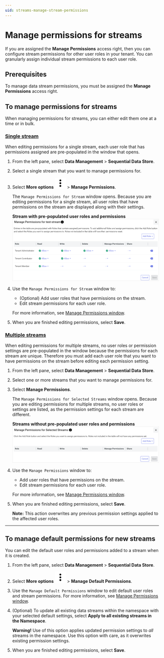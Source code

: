 ```yaml
---
uid: streams-manage-stream-permissions
---
```


# Manage permissions for streams

If you are assigned the **Manage Permissions** access right, then you can configure stream permissions for other user roles in your tenant. You can granularly assign individual stream permissions to each user role.

## Prerequisites

To manage data stream permissions, you must be assigned the **Manage Permissions** access right.

## To manage permissions for streams

When managing permissions for streams, you can either edit them one at a time or in bulk.

### [Single stream](#tab/tabid-1)

When editing permissions for a single stream, each user role that has permissions assigned are pre-populated in the window that opens.

1. From the left pane, select **Data Management** > **Sequential Data Store**.

1. Select a single stream that you want to manage permissions for.

1. Select **More options** ![More options icon](../../../_icons/default/dots-vertical.svg) > **Manage Permissions**.  

    The `Manage Permissions for Stream` window opens. Because you are editing permissions for a single stream, all user roles that have permissions on the stream are displayed along with their settings.

    **Stream with pre-populated user roles and permissions**
    ![Manage Permissions for Stream](../images/manage-stream-permissions-single-stream.png)

1. Use the `Manage Permissions for Stream` window to:

    - (Optional) Add user roles that have permissions on the stream.
    - Edit stream permissions for each user role.

    For more information, see [Manage Permissions window](xref:permissions-management#manage-permissions-window).

1. When you are finished editing permissions, select **Save**.

### [Multiple streams](#tab/tabid-2)

When editing permissions for multiple streams, no user roles or permission settings are pre-populated in the window because the permissions for each stream are unique. Therefore you must add each user role that you want to have permissions on the stream before editing each permission setting.

1. From the left pane, select **Data Management** > **Sequential Data Store**.

1. Select one or more streams that you want to manage permissions for.

1. Select **Manage Permissions**.

    The `Manage Permissions for Selected Streams` window opens. Because you are editing permissions for multiple streams, no user roles or settings are listed, as the permission settings for each stream are different.
    
    **Streams without pre-populated user roles and permissions**
    ![Manage Permissions for Selected Streams](../images/manage-stream-permissions-bulk.png)

1. Use the `Manage Permissions` window to:

    - Add user roles that have permissions on the stream.
    - Edit stream permissions for each user role.

    For more information, see [Manage Permissions window](xref:permissions-management#manage-permissions-window).

1. When you are finished editing permissions, select **Save**.

    **Note:** This action overwrites any previous permission settings applied to the affected user roles.

***

## To manage default permissions for new streams

You can edit the default user roles and permissions added to a stream when it is created.

1. From the left pane, select **Data Management** > **Sequential Data Store**.

1. Select **More options** ![More options icon](../../../_icons/default/dots-vertical.svg) > **Manage Default Permissions**.

1. Use the `Manage Default Permissions` window to edit default user roles and stream permissions. For more information, see [Manage Permissions window](xref:permissions-management#manage-permissions-window).

1. (Optional) To update all existing data streams within the namespace with your selected default settings, select **Apply to all existing streams in the Namespace**.

	**Warning!** Use of this option applies updated permission settings to *all* streams in the namespace. Use this option with care, as it overwrites existing permission settings.

1. When you are finished editing permissions, select **Save**.
